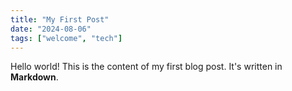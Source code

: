 ```yaml
---
title: "My First Post"
date: "2024-08-06"
tags: ["welcome", "tech"]
---
```


Hello world! This is the content of my first blog post.
It's written in **Markdown**.